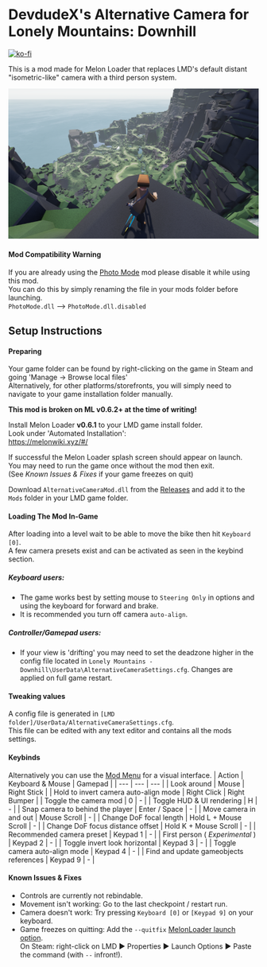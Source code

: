 # DevdudeX's Alternative Camera for Lonely Mountains: Downhill
[![ko-fi](https://ko-fi.com/img/githubbutton_sm.svg)](https://ko-fi.com/L4L5S9BK3)

This is a mod made for Melon Loader that replaces LMD's default distant "isometric-like" camera with a third person system.  

![Camera preview](/images/banner.png?raw=true)

#### Mod Compatibility Warning
If you are already using the [Photo Mode](https://github.com/DevdudeX/LMD-Photo-Mode-Mod) mod please disable it while using this mod.  
You can do this by simply renaming the file in your mods folder before launching.  
`PhotoMode.dll` --> `PhotoMode.dll.disabled`

## Setup Instructions
#### Preparing
Your game folder can be found by right-clicking on the game in Steam and going 'Manage -> Browse local files'  
Alternatively, for other platforms/storefronts, you will simply need to navigate to your game installation folder manually.  

**This mod is broken on ML v0.6.2+ at the time of writing!**  

Install Melon Loader **v0.6.1** to your LMD game install folder.  
Look under 'Automated Installation':  
https://melonwiki.xyz/#/  


If successful the Melon Loader splash screen should appear on launch.  
You may need to run the game once without the mod then exit.  
(See *Known Issues & Fixes* if your game freezes on quit)  

Download `AlternativeCameraMod.dll` from the [Releases](https://github.com/DevdudeX/LMD-Alternative-Camera-Mod/releases/latest) and add it to the `Mods` folder in your LMD game folder.   

#### Loading The Mod In-Game
After loading into a level wait to be able to move the bike then hit `Keyboard [0]`.  
A few camera presets exist and can be activated as seen in the keybind section.  
##### Keyboard users:
- The game works best by setting mouse to `Steering Only` in options and using the keyboard for forward and brake.  
- It is recommended you turn off camera `auto-align`.  
##### Controller/Gamepad users:
- If your view is 'drifting' you may need to set the deadzone higher in the config file located in `Lonely Mountains - Downhill\UserData\AlternativeCameraSettings.cfg`. Changes are applied on full game restart.

#### Tweaking values
A config file is generated in `[LMD folder]/UserData/AlternativeCameraSettings.cfg`.  
This file can be edited with any text editor and contains all the mods settings.  


#### Keybinds
Alternatively you can use the [Mod Menu](https://github.com/DevdudeX/LM-ModMenu/releases/latest) for a visual interface.
| Action                                  | Keyboard & Mouse      | Gamepad                   |
| ---                                     | ---                   | ---                       |
| Look around                             | Mouse                 | Right Stick               |
| Hold to invert camera auto-align mode   | Right Click           | Right Bumper              |
| Toggle the camera mod                   | 0                     | -                         |
| Toggle HUD & UI rendering               | H                     | -                         |
| Snap camera to behind the player        | Enter / Space         | -                         |
| Move camera in and out                  | Mouse Scroll          | -                         |
| Change DoF focal length                 | Hold L + Mouse Scroll | -                         |
| Change DoF focus distance offset        | Hold K + Mouse Scroll | -                         |
| Recommended camera preset               | Keypad 1              | -                         |
| First person ( *Experimental* )         | Keypad 2              | -                         |
| Toggle invert look horizontal           | Keypad 3              | -                         |
| Toggle camera auto-align mode           | Keypad 4              | -                         |
| Find and update gameobjects references  | Keypad 9              | -                         |



#### Known Issues & Fixes
- Controls are currently not rebindable.  
- Movement isn't working: Go to the last checkpoint / restart run.  
- Camera doesn't work: Try pressing `Keyboard [0]` or `[Keypad 9]` on your keyboard.  
- Game freezes on quitting: Add the `--quitfix` [MelonLoader launch option](https://github.com/LavaGang/MelonLoader#launch-options).  
On Steam: right-click on LMD ► Properties ► Launch Options ► Paste the command (with `--` infront!).
